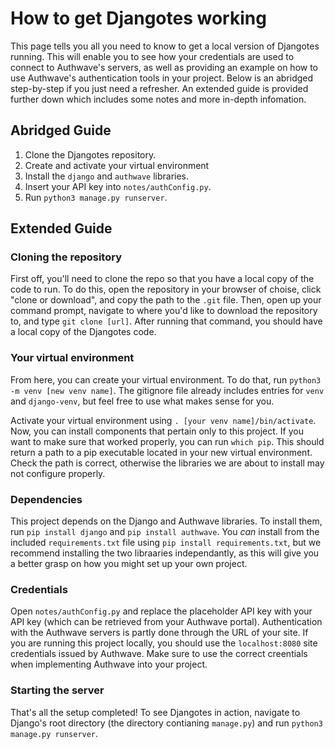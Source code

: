# How to get Djangotes working

This page tells you all you need to know to get a local version of Djangotes running. This will enable you to see how your credentials are used to connect to Authwave's servers, as well as providing an example on how to use Authwave's authentication tools in your project. Below is an abridged step-by-step if you just need a refresher. An extended guide is provided further down which includes some notes and more in-depth infomation.

## Abridged Guide

1. Clone the Djangotes repository.
2. Create and activate your virtual environment
3. Install the `django` and `authwave` libraries.
4. Insert your API key into `notes/authConfig.py`.
5. Run `python3 manage.py runserver`.

## Extended Guide

### Cloning the repository
First off, you'll need to clone the repo so that you have a local copy of the code to run. To do this, open the repository in your browser of choise, click "clone or download", and copy the path to the `.git` file. Then, open up your command prompt, navigate to where you'd like to download the repository to, and type `git clone [url]`. After running that command, you should have a local copy of the Djangotes code.

### Your virtual environment
From here, you can create your virtual environment. To do that, run `python3 -m venv [new venv name]`. The gitignore file already includes entries for `venv` and `django-venv`, but feel free to use what makes sense for you.

Activate your virtual environment using `. [your venv name]/bin/activate`. Now, you can install components that pertain only to this project. If you want to make sure that worked properly, you can run `which pip`. This should return a path to a pip executable located in your new virtual environment. Check the path is correct, otherwise the libraries we are about to install may not configure properly.

### Dependencies
This project depends on the Django and Authwave libraries. To install them, run `pip install django` and `pip install authwave`. You *can* install from the included `requirements.txt` file using `pip install requirements.txt`, but we recommend installing the two libraaries independantly, as this will give you a better grasp on how you might set up your own project.

### Credentials
Open `notes/authConfig.py` and replace the placeholder API key with your API key (which can be retrieved from your Authwave portal). Authentication with the Authwave servers is partly done through the URL of your site. If you are running this project locally, you should use the `localhost:8080` site credentials issued by Authwave. Make sure to use the correct creentials when implementing Authwave into your project.

### Starting the server
That's all the setup completed! To see Djangotes in action, navigate to Django's root directory (the directory contianing `manage.py`) and run `python3 manage.py runserver`.